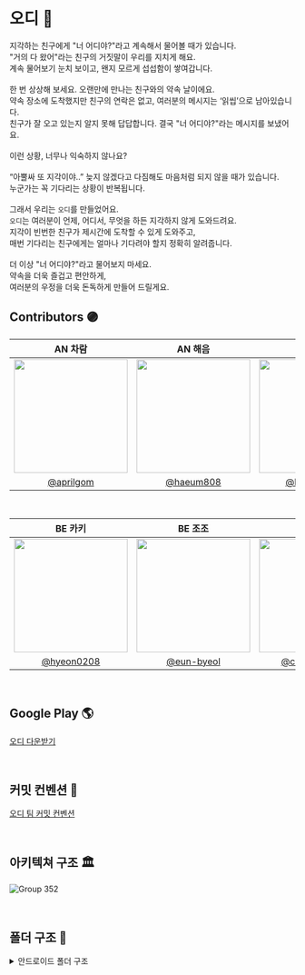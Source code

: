 # 오디 🍇
지각하는 친구에게 "너 어디야?"라고 계속해서 물어볼 때가 있습니다.  
"거의 다 왔어"라는 친구의 거짓말이 우리를 지치게 해요.  
계속 물어보기 눈치 보이고, 왠지 모르게 섭섭함이 쌓여갑니다.  
<br>
한 번 상상해 보세요. 오랜만에 만나는 친구와의 약속 날이에요.  
약속 장소에 도착했지만 친구의 연락은 없고, 여러분의 메시지는 ‘읽씹’으로 남아있습니다.  
친구가 잘 오고 있는지 알지 못해 답답합니다. 결국 "너 어디야?"라는 메시지를 보냈어요.  
<br>
이런 상황, 너무나 익숙하지 않나요?  
<br>
“아뿔싸 또 지각이야..” 늦지 않겠다고 다짐해도 마음처럼 되지 않을 때가 있습니다.  
누군가는 꼭 기다리는 상황이 반복됩니다.  
<br>
그래서 우리는 `오디`를 만들었어요.  
`오디`는 여러분이 언제, 어디서, 무엇을 하든 지각하지 않게 도와드려요.  
지각이 빈번한 친구가 제시간에 도착할 수 있게 도와주고,  
매번 기다리는 친구에게는 얼마나 기다려야 할지 정확히 알려줍니다.  
<br>
더 이상 "너 어디야?"라고 물어보지 마세요.  
약속을 더욱 즐겁고 편안하게,  
여러분의 우정을 더욱 돈독하게 만들어 드릴게요.

## **Contributors** 🟣
|AN 차람|AN 해음|AN 올리브|
|:-:|:-:|:-:|
|<img src="https://github.com/user-attachments/assets/6743a06e-785c-4fd1-98d6-69d3fde4ca6f" width=200 height=200>|<img src="https://github.com/user-attachments/assets/a7b12121-a193-4d12-ac86-c3fd383b0125" width=200 height=200>|<img src="https://github.com/user-attachments/assets/ee524838-09af-4241-bf64-aa227510c0b1" width=200 height=200>|
|[@aprilgom](https://github.com/aprilgom)|[@haeum808](https://github.com/haeum808)|[@kimhm0728](https://github.com/kimhm0728)|

<br/>

|BE 카키|BE 조조|BE 콜리|BE 제리|
|:-:|:-:|:-:|:-:|
|<img src="https://github.com/user-attachments/assets/715866d0-6e23-4326-922b-f20d8c34b5fc" width=200 height=200>|<img src="https://github.com/user-attachments/assets/e5ddea0b-3d1d-4767-85e7-058642dbfa1b" width=200 height=200>|<img src="https://github.com/user-attachments/assets/bb0859db-39e5-4102-ae50-19db20fc9d16" width=200 height=200>|<img src="https://github.com/user-attachments/assets/59cf618a-e2dd-4391-aa25-fe882f6b62e0" width=200 height=200>|
|[@hyeon0208](https://github.com/hyeon0208)|[@eun-byeol](https://github.com/eun-byeol)|[@coli-geonwoo](https://github.com/coli-geonwoo)|[@mzeong](https://github.com/mzeong)|

<br/>

## **Google Play** 🌎

[오디 다운받기](http://play.google.com/store/apps/details?id=com.mulberry.ody/)

<br/>

## **커밋 컨벤션** 📜

[오디 팀 커밋 컨벤션](https://sly-face-106.notion.site/6497236e4e8b449ebf132b1b329882e1?pvs=4)

<br/>

## **아키텍쳐 구조** 🏛️

![Group 352](https://github.com/user-attachments/assets/3d60e4b4-95cc-4ae4-b32e-0756bdc0abe8)

<br>

## **폴더 구조** 📁

<details>
  <summary>안드로이드 폴더 구조</summary>
  
```
android
├─ com.mulberry.ody
  ├─ data
  │  ├─ local
  │  ├─ remote
  │  │  ├─ core
  │  │  └─ thirdparty
  │  │     ├─ address
  │  │     ├─ fcm
  │  │     ├─ image
  │  │     └─ login
  │  └─ retrofit
  ├─ di
  ├─ domain
  │  ├─ apiresult
  │  ├─ model
  │  ├─ repository
  └─ presentation
     ├─ address
     ├─ creation
     │  ├─ date
     │  ├─ destination
     │  ├─ name
     │  └─ time
     ├─ invitecode
     ├─ join
     │  ├─ complete
     ├─ login
     ├─ meetings
     ├─ notification
     ├─ room
     │  ├─ etadashboard
     │  └─ log
     ├─ setting
     │  └─ withdrawal
     └─ splash
```
</details>
